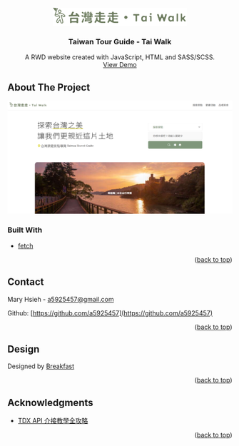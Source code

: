 <div id="top"></div>

<br />
<div align="center">
  <a href="https://a5925457.github.io/taiwan-tour-guide_tai-walk/">
    <img src="./images/icon/Logo-desktop.svg" alt="Logo" width="300">
  </a>

  <h3 align="center">Taiwan Tour Guide - Tai Walk</h3>

  <p align="center">
    A RWD website created with JavaScript, HTML and SASS/SCSS.
    <br />
    <a href="https://a5925457.github.io/taiwan-tour-guide_tai-walk/">View Demo</a>
  </p>
</div>



## About The Project

![image](https://github.com/a5925457/taiwan-tour-guide_tai-walk/blob/main/images/demo.png)

### Built With

- [fetch]()

<p align="right">(<a href="#top">back to top</a>)</p>


## Contact

Mary Hsieh - a5925457@gmail.com

Github: [https://github.com/a5925457](https://github.com/a5925457)

<p align="right">(<a href="#top">back to top</a>)</p>

## Design

Designed by [Breakfast](https://www.figma.com/file/5HQAZ2bunGNKma2fwU0aNZ/The-F2E-3rd---Week1-%E5%8F%B0%E7%81%A3%E6%97%85%E9%81%8A%E6%99%AF%E9%BB%9E%E5%B0%8E%E8%A6%BD?node-id=5%3A1106)

<p align="right">(<a href="#top">back to top</a>)</p>



## Acknowledgments

- [TDX API 介接教學全攻略](https://hackmd.io/1nMqecIOQ266nTv9PnjSQw?view)

<p align="right">(<a href="#top">back to top</a>)</p>
